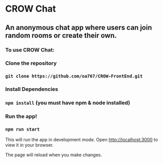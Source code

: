 # CROW Chat

## An anonymous chat app where users can join random rooms or create their own.

### To use CROW Chat:
### Clone the repository
### `git clone https://github.com/oa767/CROW-FrontEnd.git`

### Install Dependencies
### `npm install` (you must have npm & node installed)

### Run the app!
### `npm run start`

This will run the app in development mode.
Open [http://localhost:3000](http://localhost:3000) to view it in your browser.

The page will reload when you make changes.

